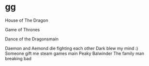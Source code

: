 # gg

House of The Dragon

Game of Thrones

Dance of the Dragonsmain

Daemon and Aemond die fighting each other
Dark blew my mind :)
Someone gift me steam games
main
Peaky Balwinder
The family man
breaking bad
